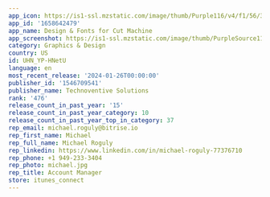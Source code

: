 ```yaml
---
app_icon: https://is1-ssl.mzstatic.com/image/thumb/Purple116/v4/f1/56/3f/f1563f03-da41-b3ae-b6c3-1edc13ab4f3c/AppIcon-1x_U007emarketing-0-10-0-85-220.png/1024x1024bb.png
app_id: '1658642479'
app_name: Design & Fonts for Cut Machine
app_screenshot: https://is1-ssl.mzstatic.com/image/thumb/PurpleSource116/v4/55/95/0f/55950f06-2b74-b6f9-e1c6-486b4dce656c/8fb4361f-6780-4633-83b3-bfa5a80d07b6_Max_1.jpg/1242x2688bb.png
category: Graphics & Design
country: US
id: UHN_YP-HNetU
language: en
most_recent_release: '2024-01-26T00:00:00'
publisher_id: '1546709541'
publisher_name: Technoventive Solutions
rank: '476'
release_count_in_past_year: '15'
release_count_in_past_year_category: 10
release_count_in_past_year_top_in_category: 37
rep_email: michael.roguly@bitrise.io
rep_first_name: Michael
rep_full_name: Michael Roguly
rep_linkedin: https://www.linkedin.com/in/michael-roguly-77376710
rep_phone: +1 949-233-3404
rep_photo: michael.jpg
rep_title: Account Manager
store: itunes_connect
---
```

